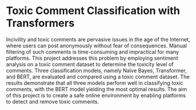 # Toxic Comment Classification with Transformers
Incivility and toxic comments are pervasive issues in the age of the Internet, where users can post anonymously without fear of consequences. Manual filtering of such comments is time-consuming and impractical for many platforms. This project addresses this problem by employing sentiment analysis on a toxic comment dataset to determine the toxicity level of comments. Three classification models, namely Naïve Bayes, Transformer, and BERT, are evaluated and compared using a toxic comment dataset. The results demonstrate that all three models perform well in classifying toxic comments, with the BERT model yielding the most optimal results. The aim of this project is to create a safe online environment by enabling platforms to detect and remove toxic comments.
